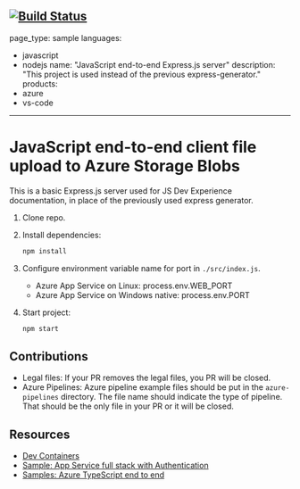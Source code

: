 [![Build Status](https://dev.azure.com/prashantpal2468/learning-azure-pipelines/_apis/build/status%2FPrashant9420.js-e2e-express-server?branchName=main)](https://dev.azure.com/prashantpal2468/learning-azure-pipelines/_build/latest?definitionId=2&branchName=main)
---
page_type: sample
languages:
- javascript
- nodejs
name: "JavaScript end-to-end Express.js server"
description: "This project is used instead of the previous express-generator."
products:
- azure
- vs-code
---

# JavaScript end-to-end client file upload to Azure Storage Blobs

This is a basic Express.js server used for JS Dev Experience documentation, in place of the previously used express generator. 

1. Clone repo.

1. Install dependencies: 

    ```bash
    npm install
    ```

1. Configure environment variable name for port in `./src/index.js`.

    * Azure App Service on Linux: process.env.WEB_PORT
    * Azure App Service on Windows native: process.env.PORT

1. Start project: 

    ```bash
    npm start
    ```

## Contributions

* Legal files: If your PR removes the legal files, you PR will be closed. 
* Azure Pipelines: Azure pipeline example files should be put in the `azure-pipelines` directory. The file name should indicate the type of pipeline. That should be the only file in your PR or it will be closed. 


## Resources 

* [Dev Containers](docs/devcontainer.md)
* [Sample: App Service full stack with Authentication](https://github.com/azure-samples/js-e2e-web-app-easy-auth-app-to-app)
* [Samples: Azure TypeScript end to end](https://github.com/azure-samples/azure-typescript-e2e-apps)
